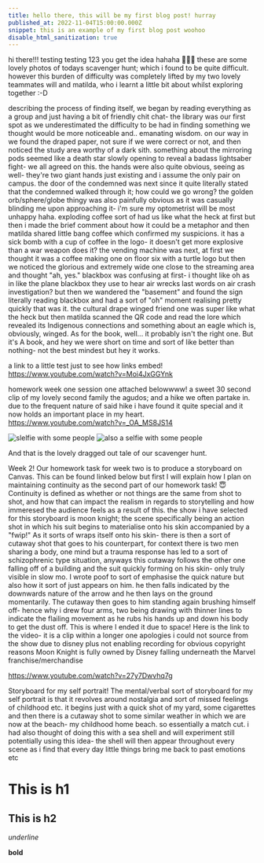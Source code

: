 ```yaml
---
title: hello there, this will be my first blog post! hurray
published_at: 2022-11-04T15:00:00.000Z
snippet: this is an example of my first blog post woohoo
disable_html_sanitization: true
---
```


hi there!!!
testing testing 123 you get the idea hahaha 🥸🥸🥸
these are some lovely photos of todays scavenger hunt; which i found to be quite difficult. however this burden of difficulty was completely lifted by my two lovely teammates will and matilda, who i learnt a little bit about whilst exploring together :-D 

describing the process of finding itself, we began by reading everything as a group and just having a bit of friendly chit chat- the library was our first spot as we underestimated the difficulty to be had in finding something we thought would be more noticeable and.. emanating wisdom. on our way in we found the draped paper, not sure if we were correct or not, and then noticed the study area worthy of a dark sith. something about the mirroring pods seemed like a death star slowly opening to reveal a badass lightsaber fight- we all agreed on this. the hands were also quite obvious, seeing as well- they're two giant hands just existing and i assume the only pair on campus. the door of the condemned was next since it quite literally stated that the condemned walked through it; how could we go wrong? the golden orb/sphere/globe thingy was also painfully obvious as it was casually blinding me upon approaching it- i'm sure my optometrist will be most unhappy haha. exploding coffee sort of had us like what the heck at first but then i made the brief comment about how it could be a metaphor and then matilda shared little bang coffee which confirmed my suspicions. it has a sick bomb with a cup of coffee in the logo- it doesn't get more explosive than a war weapon does it? the vending machine was next, at first we thought it was a coffee making one on floor six with a turtle logo but then we noticed the glorious and extremely wide one close to the streaming area and thought "ah, yes." blackbox was confusing at first- i thought like oh as in like the plane blackbox they use to hear air wrecks last words on air crash investigation? but then we wandered the "basement" and found the sign literally reading blackbox and had a sort of "oh" moment realising pretty quickly that was it. the cultural drape winged friend one was super like what the heck but then matilda scanned the QR code and read the lore which revealed its Indigenous connections and something about an eagle which is, obviously, winged. As for the book, well... it probably isn't the right one. But it's A book, and hey we were short on time and sort of like better than nothing- not the best mindest but hey it works.

a link to a little test just to see how links embed!
https://www.youtube.com/watch?v=Moi4JxGGYnk

homework week one session one attached belowwww! a sweet 30 second clip of my lovely second family the agudos; and a hike we often partake in. due to the frequent nature of said hike i have found it quite special and it now holds an important place in my heart.
https://www.youtube.com/watch?v=_OA_MS8JS14

![slelfie with some people](/ws101/IMG_2876.png)
![also a selfie with some people](/ws101/IMG_2885.png)

And that is the lovely dragged out tale of our scavenger hunt.

Week 2!
Our homework task for week two is to produce a storyboard on Canvas. This can be found linked below but first I will explain how I plan on maintaining continuity as the second part of our homework task! 😇
Continuity is defined as whether or not things are the same from shot to shot, and how that can impact the realism in regards to storytelling and how immeresed the audience feels as a result of this.
the show i have selected for this storyboard is moon knight; the scene specifically being an action shot in which his suit begins to materialise onto his skin accompanied by a "fwip!" As it sorts of wraps itself onto his skin- there is then a sort of cutaway shot that goes to his counterpart, for context there is two men sharing a body, one mind but a trauma response has led to a sort of schizophrenic type situation, anyways this cutaway follows the other one falling off of a building and the suit quickly forming on his skin- only truly visible in slow mo. I wrote poof to sort of emphasise the quick nature but also how it sort of just appears on him. he then falls indicated by the downwards nature of the arrow and he then lays on the ground momentarily. The cutaway then goes to him standing again brushing himself off- hence why i drew four arms, two being drawing with thinner lines to indicate the flailing movement as he rubs his hands up and down his body to get the dust off. 
This is where I ended it due to space!
Here is the link to the video- it is a clip within a longer one apologies i could not source from the show due to disney plus not enabling recording for obvious copyright reasons
Moon Knight is fully owned by Disney falling underneath the Marvel franchise/merchandise

https://www.youtube.com/watch?v=27y7Dwvhq7g

Storyboard for my self portrait!
The mental/verbal sort of storyboard for my self portrait is that it revolves around nostalgia and sort of missed feelings of childhood etc. it begins just with a quick shot of my yard, some cigarettes and then there is a cutaway shot to some similar weather in which we are now at the beach- my childhood home beach. so essentially a match cut. i had also thought of doing this with a sea shell and will experiment still potentially using this idea- the shell will then appear throughout every scene as i find that every day little things bring me back to past emotions etc

# This is h1

## This is h2

_underline_

**bold**
